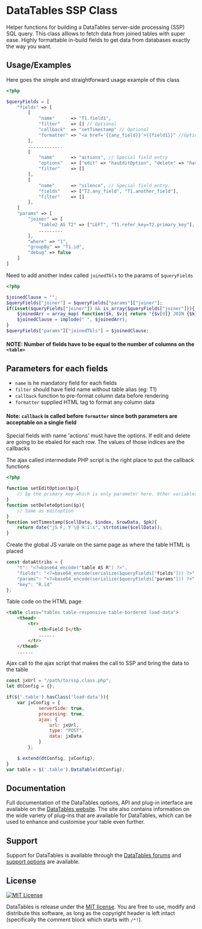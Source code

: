 
# DataTables SSP Class

Helper functions for building a DataTables server-side processing (SSP) SQL query.
This class alllows to fetch data from joined tables with super ease.
Highly formattable in-build fields to get data from databases
exactly the way you want.


## Usage/Examples
Here goes the simple and straightforward usage 
example of this class
```php
<?php

$queryFields = [
    "fields" => [
        [
            "name"      => "T1.field1",
            "filter"    => [] // Optional
            "callback"  => "setTimestamp" // Optional
            "formatter" => "<a href='{{any_field}}'>{{field1}}" //Optional
        ],
        .............
        [
            "name"      => "actions", // Special field entry
            "options"   => ["edit" => "hasEditOption", "delete" => "hasDeleteOption"],
            "filter"    => []
        ],
        [
            "name"      => "silence", // Special field entry.
            "fields"    => ["T2.any_field", "T1.another_field"],
            "filter"    => []
        ],
    ]
    "params" => [
        "joiner" => [
            "table2 AS T2" => ["LEFT", "T1.refer_key=T2.primary_key"],
            .........
        ],
        "where" => "1",
        "groupBy" => "T1.id",
        "debug" => false
    ]
]
```
Need to add another index called `joinedTbls` to the params of `$queryFields`
```PHP
<?php

$joinedClause = "";
$queryFields["joiner"] = $queryFields["params"]["joiner"];
if(isset($queryFields["joiner"]) && is_array($queryFields["joiner"])){
    $joinedArr = array_map( function($k, $v){ return "{$v[0]} JOIN {$k} ON ({$v[1]})"; }, array_keys($queryFields["joiner"]), $queryFields["joiner"] );
    $joinedClause = implode(" ", $joinedArr);
}
$queryFields["params"]["joinedTbls"] = $joinedClause;
```
#### NOTE: Number of fields have to be equal to the number of columns on the `<table>`


## Parameters for each fields
* `name` is he mandatory field for each fields
* `filter` should have field name without table alias (eg: T1)
* `callback` function to pre-format column data before rendering
* `formatter` supplied HTML tag to format any column data

#### Note: `callback` is called before `formatter` since both parameters are acceptable on a single field

Special fields with name 'actions' must have the options.
If edit and delete are going to be ebaled for each row.
The values of those indices are the callbacks

The ajax called intermediate PHP script is the right place
to put the callback functions
```PHP
<?php

function setEditOption($p){
    // $p the primary key which is only parameter here. Other variables can be obtained with global declarations
}
function setDeleteOption($p){
    // Same as editoption
}
function setTimestamp($cellData, $index, $rowData, $pk){
    return date("jS F, Y \@ H:i:s", strtotime($cellData));
}
```

Create the global JS variale on 
the same page as where the table HTML is placed

```javascript
const dataAttribs = {
    "t": "<?=base64_encode("table AS R") ?>",
    "fields": "<?=base64_encode(serialize($queryFields["fields"])) ?>",
    "params": "<?=base64_encode(serialize($queryFields["params"])) ?>",
    "key": "R.id"
};
```

Table code on the HTML page
```html
<table class="tables table-responsive table-bordered load-data">
    <thead>
        <tr>
            <th>Field I</th>
            ......
        </tr>
    </thead>
    ......
```
Ajax call to the ajax script that makes the call to SSP
and bring the data to the table

```javascript
const jxUrl = "/path/to/ssp.class.php";
let dtConfig = {};

if($('.table').hasClass('load-data')){
    var jxConfig = {
            serverSide: true,
            processing: true,
            ajax: {
                url: jxUrl,
                type: "POST",
                data: jxData
            }
        };

    $.extend(dtConfig, jxConfig);
}
var table = $('.table').DataTable(dtConfig);
```
## Documentation

Full documentation of the DataTables options, 
API and plug-in interface are available on the 
[DataTables website]. The site also contains information 
on the wide variety of plug-ins that are 
available for DataTables, which can be used to 
enhance and customise your table even further.


[DataTables website]: <https://datatables.net/manual/>
## Support

Support for DataTables is available through 
the [DataTables forums](//datatables.net/forums) and 
[support options](//datatables.net/support) are available.



## License

[![MIT License](https://img.shields.io/badge/License-MIT-yellow.svg?style=flat&logo=github)](https://github.com/abhi36/Complex-SSP/blob/main/LICENSE)


DataTables is release under the [MIT license](https://datatables.net/license/mit). You are free to use, modify and distribute this software, as long as the copyright header is left intact (specifically the comment block which starts with `/*!`).